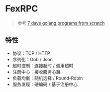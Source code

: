 # FexRPC

> 参考 [7 days golang programs from scratch](https://github.com/geektutu/7days-golang)

## 特性

- 协议：TCP / HTTP
- 序列化：Gob / Json
- 超时控制：连接超时 / 调用超时
- 注册中心：接收服务心跳
- 负载均衡：随机选择 / Round-Robin
- 服务发现：硬编码 / 基于注册中心
